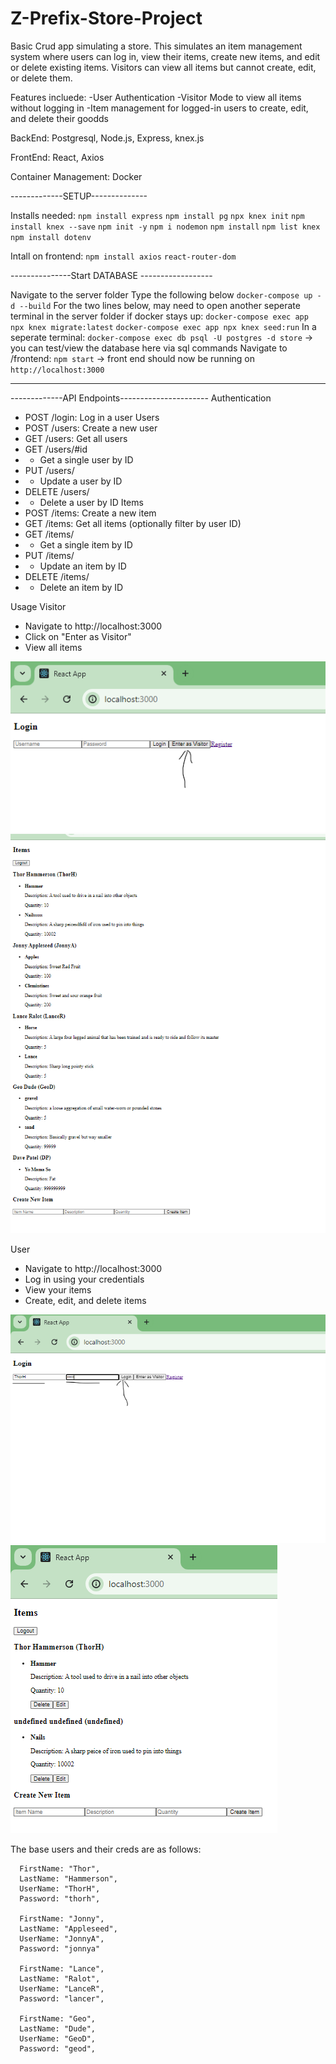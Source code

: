 # Z-Prefix-Store-Project
Basic Crud app simulating a store.
This simulates an item management system where users can log in, view their items, create new items, and edit or delete existing items. Visitors can view all items but cannot create, edit, or delete them.

Features incluede:
-User Authentication
-Visitor Mode to view all items without logging in
-Item management for logged-in users to create, edit, and delete their goodds

BackEnd:
Postgresql, Node.js, Express, knex.js

FrontEnd:
React, Axios

Container Management:
Docker

-------------SETUP--------------

Installs needed:
`npm install express`
`npm install pg`
`npx knex init`
`npm install knex --save`
`npm init -y`
`npm i nodemon`
`npm install`
`npm list knex`
`npm install dotenv`

Intall on frontend:
`npm install axios`
`react-router-dom`



---------------Start DATABASE ------------------

Navigate to the server folder
Type the following below
`docker-compose up -d --build`
For the two lines below, may need to open another seperate terminal in the server folder if docker stays up:
`docker-compose exec app npx knex migrate:latest`
`docker-compose exec app npx knex seed:run`
In a seperate terminal: `docker-compose exec db psql -U postgres -d store` -> you can test/view the database here via sql commands
Navigate to /frontend: `npm start` -> front end should now be running on `http://localhost:3000`

-------------------------------------------------





-------------API Endpoints----------------------
Authentication
- POST /login: Log in a user
Users
- POST /users: Create a new user
- GET /users: Get all users
- GET /users/#id
- -  Get a single user by ID
- PUT /users/
- - Update a user by ID
- DELETE /users/
- - Delete a user by ID
Items
- POST /items: Create a new item
- GET /items: Get all items (optionally filter by user ID)
- GET /items/
- - Get a single item by ID
- PUT /items/
 - - Update an item by ID
- DELETE /items/
- - Delete an item by ID



Usage
Visitor
- Navigate to http://localhost:3000
- Click on "Enter as Visitor"
- View all items

![alt text](image.png)
![alt text](image-1.png)





User
- Navigate to http://localhost:3000
- Log in using your credentials
- View your items
- Create, edit, and delete items


![alt text](image-2.png)
![alt text](image-3.png)




The base users and their creds are as follows:

      FirstName: "Thor",
      LastName: "Hammerson",
      UserName: "ThorH",
      Password: "thorh",

      FirstName: "Jonny",
      LastName: "Appleseed",
      UserName: "JonnyA",
      Password: "jonnya"

      FirstName: "Lance",
      LastName: "Ralot",
      UserName: "LanceR",
      Password: "lancer",

      FirstName: "Geo",
      LastName: "Dude",
      UserName: "GeoD",
      Password: "geod",



